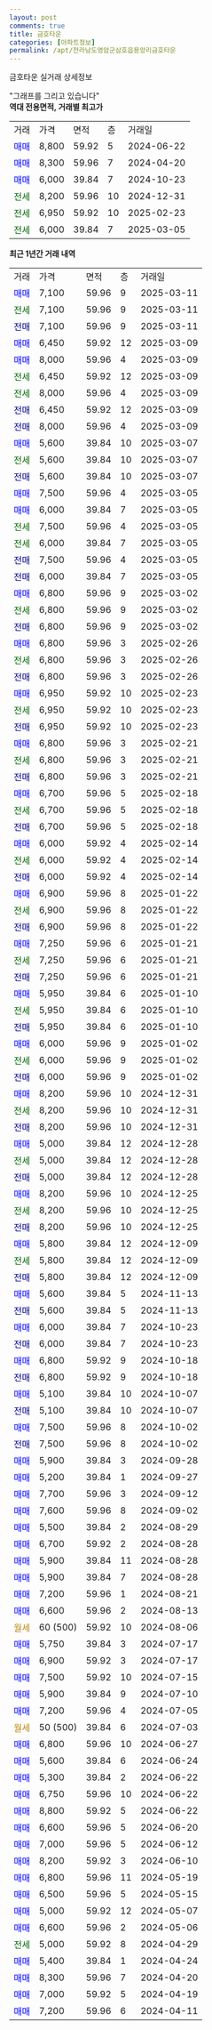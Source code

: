 ```yaml
---
layout: post
comments: true
title: 금호타운
categories: [아파트정보]
permalink: /apt/전라남도영암군삼호읍용앙리금호타운
---
```


금호타운 실거래 상세정보

<script type="text/javascript">
  google.charts.load('current', {'packages':['line', 'corechart']});
  google.charts.setOnLoadCallback(drawChart);

  function drawChart() {
    var data = new google.visualization.DataTable();
    data.addColumn('date', '거래일');
    data.addColumn('number', "매매");
    data.addColumn('number', "전세");
    data.addColumn('number', "전매");

    data.addRows([[new Date(Date.parse("2025-03-11")), 7100, null, null], [new Date(Date.parse("2025-03-11")), null, 7100, null], [new Date(Date.parse("2025-03-11")), null, null, 7100], [new Date(Date.parse("2025-03-09")), 6450, null, null], [new Date(Date.parse("2025-03-09")), 8000, null, null], [new Date(Date.parse("2025-03-09")), null, 6450, null], [new Date(Date.parse("2025-03-09")), null, 8000, null], [new Date(Date.parse("2025-03-09")), null, null, 6450], [new Date(Date.parse("2025-03-09")), null, null, 8000], [new Date(Date.parse("2025-03-07")), 5600, null, null], [new Date(Date.parse("2025-03-07")), null, 5600, null], [new Date(Date.parse("2025-03-07")), null, null, 5600], [new Date(Date.parse("2025-03-05")), 7500, null, null], [new Date(Date.parse("2025-03-05")), 6000, null, null], [new Date(Date.parse("2025-03-05")), null, 7500, null], [new Date(Date.parse("2025-03-05")), null, 6000, null], [new Date(Date.parse("2025-03-05")), null, null, 7500], [new Date(Date.parse("2025-03-05")), null, null, 6000], [new Date(Date.parse("2025-03-02")), 6800, null, null], [new Date(Date.parse("2025-03-02")), null, 6800, null], [new Date(Date.parse("2025-03-02")), null, null, 6800], [new Date(Date.parse("2025-02-26")), 6800, null, null], [new Date(Date.parse("2025-02-26")), null, 6800, null], [new Date(Date.parse("2025-02-26")), null, null, 6800], [new Date(Date.parse("2025-02-23")), 6950, null, null], [new Date(Date.parse("2025-02-23")), null, 6950, null], [new Date(Date.parse("2025-02-23")), null, null, 6950], [new Date(Date.parse("2025-02-21")), 6800, null, null], [new Date(Date.parse("2025-02-21")), null, 6800, null], [new Date(Date.parse("2025-02-21")), null, null, 6800], [new Date(Date.parse("2025-02-18")), 6700, null, null], [new Date(Date.parse("2025-02-18")), null, 6700, null], [new Date(Date.parse("2025-02-18")), null, null, 6700], [new Date(Date.parse("2025-02-14")), 6000, null, null], [new Date(Date.parse("2025-02-14")), null, 6000, null], [new Date(Date.parse("2025-02-14")), null, null, 6000], [new Date(Date.parse("2025-01-22")), 6900, null, null], [new Date(Date.parse("2025-01-22")), null, 6900, null], [new Date(Date.parse("2025-01-22")), null, null, 6900], [new Date(Date.parse("2025-01-21")), 7250, null, null], [new Date(Date.parse("2025-01-21")), null, 7250, null], [new Date(Date.parse("2025-01-21")), null, null, 7250], [new Date(Date.parse("2025-01-10")), 5950, null, null], [new Date(Date.parse("2025-01-10")), null, 5950, null], [new Date(Date.parse("2025-01-10")), null, null, 5950], [new Date(Date.parse("2025-01-02")), 6000, null, null], [new Date(Date.parse("2025-01-02")), null, 6000, null], [new Date(Date.parse("2025-01-02")), null, null, 6000], [new Date(Date.parse("2024-12-31")), 8200, null, null], [new Date(Date.parse("2024-12-31")), null, 8200, null], [new Date(Date.parse("2024-12-31")), null, null, 8200], [new Date(Date.parse("2024-12-28")), 5000, null, null], [new Date(Date.parse("2024-12-28")), null, 5000, null], [new Date(Date.parse("2024-12-28")), null, null, 5000], [new Date(Date.parse("2024-12-25")), 8200, null, null], [new Date(Date.parse("2024-12-25")), null, 8200, null], [new Date(Date.parse("2024-12-25")), null, null, 8200], [new Date(Date.parse("2024-12-09")), 5800, null, null], [new Date(Date.parse("2024-12-09")), null, 5800, null], [new Date(Date.parse("2024-12-09")), null, null, 5800], [new Date(Date.parse("2024-11-13")), 5600, null, null], [new Date(Date.parse("2024-11-13")), null, null, 5600], [new Date(Date.parse("2024-10-23")), 6000, null, null], [new Date(Date.parse("2024-10-23")), null, null, 6000], [new Date(Date.parse("2024-10-18")), 6800, null, null], [new Date(Date.parse("2024-10-18")), null, null, 6800], [new Date(Date.parse("2024-10-07")), 5100, null, null], [new Date(Date.parse("2024-10-07")), null, null, 5100], [new Date(Date.parse("2024-10-02")), 7500, null, null], [new Date(Date.parse("2024-10-02")), null, null, 7500], [new Date(Date.parse("2024-09-28")), 5900, null, null], [new Date(Date.parse("2024-09-27")), 5200, null, null], [new Date(Date.parse("2024-09-12")), 7700, null, null], [new Date(Date.parse("2024-09-02")), 7600, null, null], [new Date(Date.parse("2024-08-29")), 5500, null, null], [new Date(Date.parse("2024-08-28")), 6700, null, null], [new Date(Date.parse("2024-08-28")), 5900, null, null], [new Date(Date.parse("2024-08-28")), 5900, null, null], [new Date(Date.parse("2024-08-21")), 7200, null, null], [new Date(Date.parse("2024-08-13")), 6600, null, null], [new Date(Date.parse("2024-08-06")), null, null, null], [new Date(Date.parse("2024-07-17")), 5750, null, null], [new Date(Date.parse("2024-07-17")), 6900, null, null], [new Date(Date.parse("2024-07-15")), 7500, null, null], [new Date(Date.parse("2024-07-10")), 5900, null, null], [new Date(Date.parse("2024-07-05")), 7200, null, null], [new Date(Date.parse("2024-07-03")), null, null, null], [new Date(Date.parse("2024-06-27")), 6800, null, null], [new Date(Date.parse("2024-06-24")), 5600, null, null], [new Date(Date.parse("2024-06-22")), 5300, null, null], [new Date(Date.parse("2024-06-22")), 6750, null, null], [new Date(Date.parse("2024-06-22")), 8800, null, null], [new Date(Date.parse("2024-06-20")), 6600, null, null], [new Date(Date.parse("2024-06-12")), 7000, null, null], [new Date(Date.parse("2024-06-10")), 8200, null, null], [new Date(Date.parse("2024-05-19")), 6800, null, null], [new Date(Date.parse("2024-05-15")), 6500, null, null], [new Date(Date.parse("2024-05-07")), 5000, null, null], [new Date(Date.parse("2024-05-06")), 6600, null, null], [new Date(Date.parse("2024-04-29")), null, 5000, null], [new Date(Date.parse("2024-04-24")), 5400, null, null], [new Date(Date.parse("2024-04-20")), 8300, null, null], [new Date(Date.parse("2024-04-19")), 7000, null, null], [new Date(Date.parse("2024-04-11")), 7200, null, null]]);

    var options = {
      hAxis: {
        format: 'yyyy/MM/dd'
      },    
      lineWidth: 0,
      pointsVisible: true,    
      title: '최근 1년간 유형별 실거래가 분포',
      legend: { position: 'bottom' }
    };

    var formatter = new google.visualization.NumberFormat({pattern:'###,###'} );
    formatter.format(data, 1);
    formatter.format(data, 2);
    
    setTimeout(function() {
        var chart = new google.visualization.LineChart(document.getElementById('columnchart_material'));
        chart.draw(data, (options));
        document.getElementById('loading').style.display = 'none';
    }, 200);
  }
</script>


<div id="loading" style="z-index:20; display: block; margin-left: 0px">"그래프를 그리고 있습니다"</div>
<div id="columnchart_material" style="width: 95%; margin-left: 0px; display: block"></div>
<!-- contents start -->
<b>역대 전용면적, 거래별 최고가</b>
<table class="sortable">
    <tr>
      <td>거래</td>
      <td>가격</td>
      <td>면적</td>
      <td>층</td>
      <td>거래일</td>
    </tr>
        <tr>
          <td><a style="color: blue">매매</a></td>
          <td>8,800</td>
          <td>59.92</td>
          <td>5</td>
          <td>2024-06-22</td>
        </tr>            <tr>
          <td><a style="color: blue">매매</a></td>
          <td>8,300</td>
          <td>59.96</td>
          <td>7</td>
          <td>2024-04-20</td>
        </tr>            <tr>
          <td><a style="color: blue">매매</a></td>
          <td>6,000</td>
          <td>39.84</td>
          <td>7</td>
          <td>2024-10-23</td>
        </tr>        
        <tr>
              <td><a style="color: darkgreen">전세</a></td>
              <td>8,200</td>
              <td>59.96</td>
              <td>10</td>
              <td>2024-12-31</td>
            </tr>            <tr>
              <td><a style="color: darkgreen">전세</a></td>
              <td>6,950</td>
              <td>59.92</td>
              <td>10</td>
              <td>2025-02-23</td>
            </tr>            <tr>
              <td><a style="color: darkgreen">전세</a></td>
              <td>6,000</td>
              <td>39.84</td>
              <td>7</td>
              <td>2025-03-05</td>
            </tr>        
    
</table>

<b>최근 1년간 거래 내역</b>

<table class="sortable">
    <tr>
      <td>거래</td>
      <td>가격</td>
      <td>면적</td>
      <td>층</td>
      <td>거래일</td>
    </tr>
    <tr>
      <td><a style="color: blue">매매</a></td>
      <td>7,100</td>
      <td>59.96</td>
      <td>9</td>
      <td>2025-03-11</td>
    </tr>          <tr>
      <td><a style="color: darkgreen">전세</a></td>
      <td>7,100</td>
      <td>59.96</td>
      <td>9</td>
      <td>2025-03-11</td>
    </tr>          <tr>
      <td><a style="color: darkblue">전매</a></td>
      <td>7,100</td>
      <td>59.96</td>
      <td>9</td>
      <td>2025-03-11</td>
    </tr>          <tr>
      <td><a style="color: blue">매매</a></td>
      <td>6,450</td>
      <td>59.92</td>
      <td>12</td>
      <td>2025-03-09</td>
    </tr>          <tr>
      <td><a style="color: blue">매매</a></td>
      <td>8,000</td>
      <td>59.96</td>
      <td>4</td>
      <td>2025-03-09</td>
    </tr>          <tr>
      <td><a style="color: darkgreen">전세</a></td>
      <td>6,450</td>
      <td>59.92</td>
      <td>12</td>
      <td>2025-03-09</td>
    </tr>          <tr>
      <td><a style="color: darkgreen">전세</a></td>
      <td>8,000</td>
      <td>59.96</td>
      <td>4</td>
      <td>2025-03-09</td>
    </tr>          <tr>
      <td><a style="color: darkblue">전매</a></td>
      <td>6,450</td>
      <td>59.92</td>
      <td>12</td>
      <td>2025-03-09</td>
    </tr>          <tr>
      <td><a style="color: darkblue">전매</a></td>
      <td>8,000</td>
      <td>59.96</td>
      <td>4</td>
      <td>2025-03-09</td>
    </tr>          <tr>
      <td><a style="color: blue">매매</a></td>
      <td>5,600</td>
      <td>39.84</td>
      <td>10</td>
      <td>2025-03-07</td>
    </tr>          <tr>
      <td><a style="color: darkgreen">전세</a></td>
      <td>5,600</td>
      <td>39.84</td>
      <td>10</td>
      <td>2025-03-07</td>
    </tr>          <tr>
      <td><a style="color: darkblue">전매</a></td>
      <td>5,600</td>
      <td>39.84</td>
      <td>10</td>
      <td>2025-03-07</td>
    </tr>          <tr>
      <td><a style="color: blue">매매</a></td>
      <td>7,500</td>
      <td>59.96</td>
      <td>4</td>
      <td>2025-03-05</td>
    </tr>          <tr>
      <td><a style="color: blue">매매</a></td>
      <td>6,000</td>
      <td>39.84</td>
      <td>7</td>
      <td>2025-03-05</td>
    </tr>          <tr>
      <td><a style="color: darkgreen">전세</a></td>
      <td>7,500</td>
      <td>59.96</td>
      <td>4</td>
      <td>2025-03-05</td>
    </tr>          <tr>
      <td><a style="color: darkgreen">전세</a></td>
      <td>6,000</td>
      <td>39.84</td>
      <td>7</td>
      <td>2025-03-05</td>
    </tr>          <tr>
      <td><a style="color: darkblue">전매</a></td>
      <td>7,500</td>
      <td>59.96</td>
      <td>4</td>
      <td>2025-03-05</td>
    </tr>          <tr>
      <td><a style="color: darkblue">전매</a></td>
      <td>6,000</td>
      <td>39.84</td>
      <td>7</td>
      <td>2025-03-05</td>
    </tr>          <tr>
      <td><a style="color: blue">매매</a></td>
      <td>6,800</td>
      <td>59.96</td>
      <td>9</td>
      <td>2025-03-02</td>
    </tr>          <tr>
      <td><a style="color: darkgreen">전세</a></td>
      <td>6,800</td>
      <td>59.96</td>
      <td>9</td>
      <td>2025-03-02</td>
    </tr>          <tr>
      <td><a style="color: darkblue">전매</a></td>
      <td>6,800</td>
      <td>59.96</td>
      <td>9</td>
      <td>2025-03-02</td>
    </tr>          <tr>
      <td><a style="color: blue">매매</a></td>
      <td>6,800</td>
      <td>59.96</td>
      <td>3</td>
      <td>2025-02-26</td>
    </tr>          <tr>
      <td><a style="color: darkgreen">전세</a></td>
      <td>6,800</td>
      <td>59.96</td>
      <td>3</td>
      <td>2025-02-26</td>
    </tr>          <tr>
      <td><a style="color: darkblue">전매</a></td>
      <td>6,800</td>
      <td>59.96</td>
      <td>3</td>
      <td>2025-02-26</td>
    </tr>          <tr>
      <td><a style="color: blue">매매</a></td>
      <td>6,950</td>
      <td>59.92</td>
      <td>10</td>
      <td>2025-02-23</td>
    </tr>          <tr>
      <td><a style="color: darkgreen">전세</a></td>
      <td>6,950</td>
      <td>59.92</td>
      <td>10</td>
      <td>2025-02-23</td>
    </tr>          <tr>
      <td><a style="color: darkblue">전매</a></td>
      <td>6,950</td>
      <td>59.92</td>
      <td>10</td>
      <td>2025-02-23</td>
    </tr>          <tr>
      <td><a style="color: blue">매매</a></td>
      <td>6,800</td>
      <td>59.96</td>
      <td>3</td>
      <td>2025-02-21</td>
    </tr>          <tr>
      <td><a style="color: darkgreen">전세</a></td>
      <td>6,800</td>
      <td>59.96</td>
      <td>3</td>
      <td>2025-02-21</td>
    </tr>          <tr>
      <td><a style="color: darkblue">전매</a></td>
      <td>6,800</td>
      <td>59.96</td>
      <td>3</td>
      <td>2025-02-21</td>
    </tr>          <tr>
      <td><a style="color: blue">매매</a></td>
      <td>6,700</td>
      <td>59.96</td>
      <td>5</td>
      <td>2025-02-18</td>
    </tr>          <tr>
      <td><a style="color: darkgreen">전세</a></td>
      <td>6,700</td>
      <td>59.96</td>
      <td>5</td>
      <td>2025-02-18</td>
    </tr>          <tr>
      <td><a style="color: darkblue">전매</a></td>
      <td>6,700</td>
      <td>59.96</td>
      <td>5</td>
      <td>2025-02-18</td>
    </tr>          <tr>
      <td><a style="color: blue">매매</a></td>
      <td>6,000</td>
      <td>59.92</td>
      <td>4</td>
      <td>2025-02-14</td>
    </tr>          <tr>
      <td><a style="color: darkgreen">전세</a></td>
      <td>6,000</td>
      <td>59.92</td>
      <td>4</td>
      <td>2025-02-14</td>
    </tr>          <tr>
      <td><a style="color: darkblue">전매</a></td>
      <td>6,000</td>
      <td>59.92</td>
      <td>4</td>
      <td>2025-02-14</td>
    </tr>          <tr>
      <td><a style="color: blue">매매</a></td>
      <td>6,900</td>
      <td>59.96</td>
      <td>8</td>
      <td>2025-01-22</td>
    </tr>          <tr>
      <td><a style="color: darkgreen">전세</a></td>
      <td>6,900</td>
      <td>59.96</td>
      <td>8</td>
      <td>2025-01-22</td>
    </tr>          <tr>
      <td><a style="color: darkblue">전매</a></td>
      <td>6,900</td>
      <td>59.96</td>
      <td>8</td>
      <td>2025-01-22</td>
    </tr>          <tr>
      <td><a style="color: blue">매매</a></td>
      <td>7,250</td>
      <td>59.96</td>
      <td>6</td>
      <td>2025-01-21</td>
    </tr>          <tr>
      <td><a style="color: darkgreen">전세</a></td>
      <td>7,250</td>
      <td>59.96</td>
      <td>6</td>
      <td>2025-01-21</td>
    </tr>          <tr>
      <td><a style="color: darkblue">전매</a></td>
      <td>7,250</td>
      <td>59.96</td>
      <td>6</td>
      <td>2025-01-21</td>
    </tr>          <tr>
      <td><a style="color: blue">매매</a></td>
      <td>5,950</td>
      <td>39.84</td>
      <td>6</td>
      <td>2025-01-10</td>
    </tr>          <tr>
      <td><a style="color: darkgreen">전세</a></td>
      <td>5,950</td>
      <td>39.84</td>
      <td>6</td>
      <td>2025-01-10</td>
    </tr>          <tr>
      <td><a style="color: darkblue">전매</a></td>
      <td>5,950</td>
      <td>39.84</td>
      <td>6</td>
      <td>2025-01-10</td>
    </tr>          <tr>
      <td><a style="color: blue">매매</a></td>
      <td>6,000</td>
      <td>59.96</td>
      <td>9</td>
      <td>2025-01-02</td>
    </tr>          <tr>
      <td><a style="color: darkgreen">전세</a></td>
      <td>6,000</td>
      <td>59.96</td>
      <td>9</td>
      <td>2025-01-02</td>
    </tr>          <tr>
      <td><a style="color: darkblue">전매</a></td>
      <td>6,000</td>
      <td>59.96</td>
      <td>9</td>
      <td>2025-01-02</td>
    </tr>          <tr>
      <td><a style="color: blue">매매</a></td>
      <td>8,200</td>
      <td>59.96</td>
      <td>10</td>
      <td>2024-12-31</td>
    </tr>          <tr>
      <td><a style="color: darkgreen">전세</a></td>
      <td>8,200</td>
      <td>59.96</td>
      <td>10</td>
      <td>2024-12-31</td>
    </tr>          <tr>
      <td><a style="color: darkblue">전매</a></td>
      <td>8,200</td>
      <td>59.96</td>
      <td>10</td>
      <td>2024-12-31</td>
    </tr>          <tr>
      <td><a style="color: blue">매매</a></td>
      <td>5,000</td>
      <td>39.84</td>
      <td>12</td>
      <td>2024-12-28</td>
    </tr>          <tr>
      <td><a style="color: darkgreen">전세</a></td>
      <td>5,000</td>
      <td>39.84</td>
      <td>12</td>
      <td>2024-12-28</td>
    </tr>          <tr>
      <td><a style="color: darkblue">전매</a></td>
      <td>5,000</td>
      <td>39.84</td>
      <td>12</td>
      <td>2024-12-28</td>
    </tr>          <tr>
      <td><a style="color: blue">매매</a></td>
      <td>8,200</td>
      <td>59.96</td>
      <td>10</td>
      <td>2024-12-25</td>
    </tr>          <tr>
      <td><a style="color: darkgreen">전세</a></td>
      <td>8,200</td>
      <td>59.96</td>
      <td>10</td>
      <td>2024-12-25</td>
    </tr>          <tr>
      <td><a style="color: darkblue">전매</a></td>
      <td>8,200</td>
      <td>59.96</td>
      <td>10</td>
      <td>2024-12-25</td>
    </tr>          <tr>
      <td><a style="color: blue">매매</a></td>
      <td>5,800</td>
      <td>39.84</td>
      <td>12</td>
      <td>2024-12-09</td>
    </tr>          <tr>
      <td><a style="color: darkgreen">전세</a></td>
      <td>5,800</td>
      <td>39.84</td>
      <td>12</td>
      <td>2024-12-09</td>
    </tr>          <tr>
      <td><a style="color: darkblue">전매</a></td>
      <td>5,800</td>
      <td>39.84</td>
      <td>12</td>
      <td>2024-12-09</td>
    </tr>          <tr>
      <td><a style="color: blue">매매</a></td>
      <td>5,600</td>
      <td>39.84</td>
      <td>5</td>
      <td>2024-11-13</td>
    </tr>          <tr>
      <td><a style="color: darkblue">전매</a></td>
      <td>5,600</td>
      <td>39.84</td>
      <td>5</td>
      <td>2024-11-13</td>
    </tr>          <tr>
      <td><a style="color: blue">매매</a></td>
      <td>6,000</td>
      <td>39.84</td>
      <td>7</td>
      <td>2024-10-23</td>
    </tr>          <tr>
      <td><a style="color: darkblue">전매</a></td>
      <td>6,000</td>
      <td>39.84</td>
      <td>7</td>
      <td>2024-10-23</td>
    </tr>          <tr>
      <td><a style="color: blue">매매</a></td>
      <td>6,800</td>
      <td>59.92</td>
      <td>9</td>
      <td>2024-10-18</td>
    </tr>          <tr>
      <td><a style="color: darkblue">전매</a></td>
      <td>6,800</td>
      <td>59.92</td>
      <td>9</td>
      <td>2024-10-18</td>
    </tr>          <tr>
      <td><a style="color: blue">매매</a></td>
      <td>5,100</td>
      <td>39.84</td>
      <td>10</td>
      <td>2024-10-07</td>
    </tr>          <tr>
      <td><a style="color: darkblue">전매</a></td>
      <td>5,100</td>
      <td>39.84</td>
      <td>10</td>
      <td>2024-10-07</td>
    </tr>          <tr>
      <td><a style="color: blue">매매</a></td>
      <td>7,500</td>
      <td>59.96</td>
      <td>8</td>
      <td>2024-10-02</td>
    </tr>          <tr>
      <td><a style="color: darkblue">전매</a></td>
      <td>7,500</td>
      <td>59.96</td>
      <td>8</td>
      <td>2024-10-02</td>
    </tr>          <tr>
      <td><a style="color: blue">매매</a></td>
      <td>5,900</td>
      <td>39.84</td>
      <td>3</td>
      <td>2024-09-28</td>
    </tr>          <tr>
      <td><a style="color: blue">매매</a></td>
      <td>5,200</td>
      <td>39.84</td>
      <td>1</td>
      <td>2024-09-27</td>
    </tr>          <tr>
      <td><a style="color: blue">매매</a></td>
      <td>7,700</td>
      <td>59.96</td>
      <td>3</td>
      <td>2024-09-12</td>
    </tr>          <tr>
      <td><a style="color: blue">매매</a></td>
      <td>7,600</td>
      <td>59.96</td>
      <td>8</td>
      <td>2024-09-02</td>
    </tr>          <tr>
      <td><a style="color: blue">매매</a></td>
      <td>5,500</td>
      <td>39.84</td>
      <td>2</td>
      <td>2024-08-29</td>
    </tr>          <tr>
      <td><a style="color: blue">매매</a></td>
      <td>6,700</td>
      <td>59.92</td>
      <td>2</td>
      <td>2024-08-28</td>
    </tr>          <tr>
      <td><a style="color: blue">매매</a></td>
      <td>5,900</td>
      <td>39.84</td>
      <td>11</td>
      <td>2024-08-28</td>
    </tr>          <tr>
      <td><a style="color: blue">매매</a></td>
      <td>5,900</td>
      <td>39.84</td>
      <td>7</td>
      <td>2024-08-28</td>
    </tr>          <tr>
      <td><a style="color: blue">매매</a></td>
      <td>7,200</td>
      <td>59.96</td>
      <td>1</td>
      <td>2024-08-21</td>
    </tr>          <tr>
      <td><a style="color: blue">매매</a></td>
      <td>6,600</td>
      <td>59.96</td>
      <td>2</td>
      <td>2024-08-13</td>
    </tr>          <tr>
      <td><a style="color: darkgoldenrod">월세</a></td>
      <td>60 (500)</td>
      <td>59.92</td>
      <td>10</td>
      <td>2024-08-06</td>
    </tr>          <tr>
      <td><a style="color: blue">매매</a></td>
      <td>5,750</td>
      <td>39.84</td>
      <td>3</td>
      <td>2024-07-17</td>
    </tr>          <tr>
      <td><a style="color: blue">매매</a></td>
      <td>6,900</td>
      <td>59.92</td>
      <td>3</td>
      <td>2024-07-17</td>
    </tr>          <tr>
      <td><a style="color: blue">매매</a></td>
      <td>7,500</td>
      <td>59.92</td>
      <td>10</td>
      <td>2024-07-15</td>
    </tr>          <tr>
      <td><a style="color: blue">매매</a></td>
      <td>5,900</td>
      <td>39.84</td>
      <td>9</td>
      <td>2024-07-10</td>
    </tr>          <tr>
      <td><a style="color: blue">매매</a></td>
      <td>7,200</td>
      <td>59.96</td>
      <td>4</td>
      <td>2024-07-05</td>
    </tr>          <tr>
      <td><a style="color: darkgoldenrod">월세</a></td>
      <td>50 (500)</td>
      <td>39.84</td>
      <td>6</td>
      <td>2024-07-03</td>
    </tr>          <tr>
      <td><a style="color: blue">매매</a></td>
      <td>6,800</td>
      <td>59.96</td>
      <td>10</td>
      <td>2024-06-27</td>
    </tr>          <tr>
      <td><a style="color: blue">매매</a></td>
      <td>5,600</td>
      <td>39.84</td>
      <td>6</td>
      <td>2024-06-24</td>
    </tr>          <tr>
      <td><a style="color: blue">매매</a></td>
      <td>5,300</td>
      <td>39.84</td>
      <td>2</td>
      <td>2024-06-22</td>
    </tr>          <tr>
      <td><a style="color: blue">매매</a></td>
      <td>6,750</td>
      <td>59.96</td>
      <td>10</td>
      <td>2024-06-22</td>
    </tr>          <tr>
      <td><a style="color: blue">매매</a></td>
      <td>8,800</td>
      <td>59.92</td>
      <td>5</td>
      <td>2024-06-22</td>
    </tr>          <tr>
      <td><a style="color: blue">매매</a></td>
      <td>6,600</td>
      <td>59.96</td>
      <td>5</td>
      <td>2024-06-20</td>
    </tr>          <tr>
      <td><a style="color: blue">매매</a></td>
      <td>7,000</td>
      <td>59.96</td>
      <td>5</td>
      <td>2024-06-12</td>
    </tr>          <tr>
      <td><a style="color: blue">매매</a></td>
      <td>8,200</td>
      <td>59.92</td>
      <td>3</td>
      <td>2024-06-10</td>
    </tr>          <tr>
      <td><a style="color: blue">매매</a></td>
      <td>6,800</td>
      <td>59.96</td>
      <td>11</td>
      <td>2024-05-19</td>
    </tr>          <tr>
      <td><a style="color: blue">매매</a></td>
      <td>6,500</td>
      <td>59.96</td>
      <td>5</td>
      <td>2024-05-15</td>
    </tr>          <tr>
      <td><a style="color: blue">매매</a></td>
      <td>5,000</td>
      <td>59.92</td>
      <td>12</td>
      <td>2024-05-07</td>
    </tr>          <tr>
      <td><a style="color: blue">매매</a></td>
      <td>6,600</td>
      <td>59.96</td>
      <td>2</td>
      <td>2024-05-06</td>
    </tr>          <tr>
      <td><a style="color: darkgreen">전세</a></td>
      <td>5,000</td>
      <td>59.92</td>
      <td>8</td>
      <td>2024-04-29</td>
    </tr>          <tr>
      <td><a style="color: blue">매매</a></td>
      <td>5,400</td>
      <td>39.84</td>
      <td>1</td>
      <td>2024-04-24</td>
    </tr>          <tr>
      <td><a style="color: blue">매매</a></td>
      <td>8,300</td>
      <td>59.96</td>
      <td>7</td>
      <td>2024-04-20</td>
    </tr>          <tr>
      <td><a style="color: blue">매매</a></td>
      <td>7,000</td>
      <td>59.92</td>
      <td>5</td>
      <td>2024-04-19</td>
    </tr>          <tr>
      <td><a style="color: blue">매매</a></td>
      <td>7,200</td>
      <td>59.96</td>
      <td>6</td>
      <td>2024-04-11</td>
    </tr>      </table>
<!-- contents end -->    

